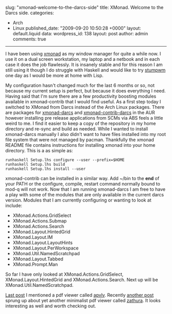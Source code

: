 slug: "xmonad-welcome-to-the-darcs-side"
title: XMonad. Welcome to the Darcs side.
categories:
  - Arch
  - Linux
published_date: "2009-09-20 10:50:28 +0000"
layout: default.liquid
data:
  wordpress_id: 138
  layout: post
  author: admin
  comments: true
---
I have been using [xmonad](http://xmonad.org/) as my window manager for quite a
while now. I use it on a dual screen workstation, my laptop and a netbook and in
each case it does the job flawlessly. It is insanely stable and for this reason
I am still using it though I do struggle with Haskell and would like to try
[stumpwm](http://www.nongnu.org/stumpwm/) one day as I would be more at home
with Lisp.

My configuration hasn't changed much for the last 6 months or so, not because my
current setup is perfect, but because it does everything I need. Having said
that I'm sure there are a few productivity boosting modules available in
xmonad-contrib that I would find useful. As a first step today I switched to
XMonad from Darcs instead of the Arch Linux packages. There are packages for
[xmonad-darcs](http://aur.archlinux.org/packages.php?ID=12483) and
[xmonad-contrib-darcs](http://aur.archlinux.org/packages.php?ID=13652) in the
AUR however installing pre release applications from SCMs via ABS feels a little
weird to me. I find it easier to keep a copy of the repository in my home
directory and re-sync and build as needed. While I wanted to install
xmonad-darcs manually I also didn't want to have files installed into my root
file system that were not managed by pacman. Thankfully the xmonad README file
contains instructions for installing xmonad into your home directory. This is a
as simple as:

    runhaskell Setup.lhs configure --user --prefix=$HOME
    runhaskell Setup.lhs build
    runhaskell Setup.lhs install --user

xmonad-contrib can be installed in a similar way. Add ~/bin to the **end** of
your PATH or the configure, compile, restart command normally bound to mod-q
will not work. Now that I am running xmonad-darcs I am free to have a play with
some of the modules that are only available in the current darcs version.
Modules that I am currently configuring or wanting to look at include:


  * XMonad.Actions.GridSelect
  * XMonad.Actions.Submap
  * XMonad.Actions.Search
  * XMonad.Layout.HintedGrid
  * XMonad.Layout.IM
  * XMonad.Layout.LayoutHints
  * XMonad.Layout.PerWorkspace
  * XMonad.Util.NamedScratchpad
  * XMonad.Layout.Tabbed
  * XMonad.Prompt.Man

So far I have only looked at XMonad.Actions.GridSelect, XMonad.Layout.HintedGrid
and XMonad.Actions.Search. Next up will be XMonad.Util.NamedScratchpad.

[Last post](http://blog.sambodata.com/?p=133) I mentioned a pdf viewer called [apvlv](http://code.google.com/p/apvlv/). Recently [another post](http://bbs.archlinux.org/viewtopic.php?id=80458) sprung up about yet another minimalist pdf viewer called [zathura](http://zathura.neldoreth.net/). It looks interesting as well and worth checking out.
